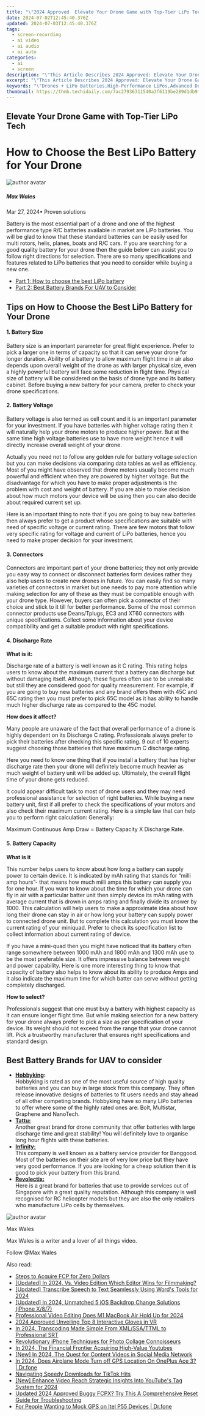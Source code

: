 ```yaml
---
title: "\"2024 Approved  Elevate Your Drone Game with Top-Tier LiPo Tech\""
date: 2024-07-02T12:45:40.376Z
updated: 2024-07-03T12:45:40.376Z
tags: 
  - screen-recording
  - ai video
  - ai audio
  - ai auto
categories: 
  - ai
  - screen
description: "\"This Article Describes 2024 Approved: Elevate Your Drone Game with Top-Tier LiPo Tech\""
excerpt: "\"This Article Describes 2024 Approved: Elevate Your Drone Game with Top-Tier LiPo Tech\""
keywords: "\"Drones + LiPo Batteries,High-Performance LiPos,Advanced Drone Tech,LiPo Upgrade for UAVs,Premium LiPo Accessories,Enhancing Drone Power,Top Quality LiPo Packs\""
thumbnail: https://thmb.techidaily.com/7ac27936311540a3f6119be289d1db9f62edf4aff3e40a9a411ddbf297922d42.png
---
```


## Elevate Your Drone Game with Top-Tier LiPo Tech

# How to Choose the Best LiPo Battery for Your Drone

![author avatar](https://images.wondershare.com/filmora/article-images/max-wales-author.jpg)

##### Max Wales

 Mar 27, 2024• Proven solutions

 Battery is the most essential part of a drone and one of the highest performance type R/C batteries available in market are LiPo batteries. You will be glad to know that these standard batteries can be easily used for multi rotors, helis, planes, boats and R/C cars. If you are searching for a good quality battery for your drone then the guide below can assist you to follow right directions for selection. There are so many specifications and features related to LiPo batteries that you need to consider while buying a new one.

* [Part 1: How to choose the best LiPo battery](#part1)
* [Part 2: Best Battery Brands For UAV to Consider](#part2)

## Tips on How to Choose the Best LiPo Battery for Your Drone

#### 1\. Battery Size

 Battery size is an important parameter for great flight experience. Prefer to pick a larger one in terms of capacity so that it can serve your drone for longer duration. Ability of a battery to allow maximum flight time in air also depends upon overall weight of the drone as with larger physical size, even a highly powerful battery will face some reduction in flight time. Physical size of battery will be considered on the basis of drone type and its battery cabinet. Before buying a new battery for your camera, prefer to check your drone specifications.

#### 2\. Battery Voltage

 Battery voltage is also termed as cell count and it is an important parameter for your investment. If you have batteries with higher voltage rating then it will naturally help your drone motors to produce higher power. But at the same time high voltage batteries use to have more weight hence it will directly increase overall weight of your drone.

 Actually you need not to follow any golden rule for battery voltage selection but you can make decisions via comparing data tables as well as efficiency. Most of you might have observed that drone motors usually become much powerful and efficient when they are powered by higher voltage. But the disadvantage for which you have to make proper adjustments is the problem with cost and weight of battery. If you are able to make decision about how much motors your device will be using then you can also decide about required current set up.

 Here is an important thing to note that if you are going to buy new batteries then always prefer to get a product whose specifications are suitable with need of specific voltage or current rating. There are few motors that follow very specific rating for voltage and current of LiPo batteries, hence you need to make proper decision for your investment.

#### 3\. Connectors

 Connectors are important part of your drone batteries; they not only provide you easy way to connect or disconnect batteries form devices rather they also help users to create new drones in future. You can easily find so many varieties of connectors in market but one needs to pay more attention while making selection for any of these as they must be compatible enough with your drone type. However, buyers can often pick a connector of their choice and stick to it till for better performance. Some of the most common connector products use Deans/Tplugs, EC3 and XT60 connectors with unique specifications. Collect some information about your device compatibility and get a suitable product with right specifications.

#### 4\. Discharge Rate

**What is it:**

 Discharge rate of a battery is well known as it C rating. This rating helps users to know about the maximum current that a battery can discharge but without damaging itself. Although, these figures often use to be unrealistic but still they are considered good for quality measurement. For example, if you are going to buy new batteries and any brand offers them with 45C and 65C rating then you must prefer to pick 65C model as it has ability to handle much higher discharge rate as compared to the 45C model.

 **How does it affect?**

 Many people are unaware of the fact that overall performance of a drone is highly dependent on its Discharge C rating. Professionals always prefer to pick their batteries after checking this specific rating. 9 out of 10 experts suggest choosing those batteries that have maximum C discharge rating.

 Here you need to know one thing that if you install a battery that has higher discharge rate then your drone will definitely become much heavier as much weight of battery unit will be added up. Ultimately, the overall flight time of your drone gets reduced.

 It could appear difficult task to most of drone users and they may need professional assistance for selection of right batteries. While buying a new battery unit, first if all prefer to check the specifications of your motors and also check their maximum current rating. Here is a simple law that can help you to perform right calculation: Generally:

 Maximum Continuous Amp Draw = Battery Capacity X Discharge Rate.

#### 5. Battery Capacity

**What is it**

 This number helps users to know about how long a battery can supply power to certain device. It is indicated by mAh rating that stands for “milli amp hours”- that means how much milli amps this battery can supply you for one hour. If you want to know about the time for which your drone can fly in air with a particular batter unit then simply device its mAh rating with average current that is drown in amps rating and finally divide its answer by 1000\. This calculation will help users to make a approximate idea about how long their drone can stay in air or how long your battery can supply power to connected drone unit. But to complete this calculation you must know the current rating of your miniquad. Prefer to check its specification list to collect information about current rating of device.

 If you have a mini-quad then you might have noticed that its battery often range somewhere between 1000 mAh and 1800 mAh and 1300 mAh use to be the most preferable size. It offers impressive balance between weight and power capability. Here is one more interesting thing to know that capacity of battery also helps to know about its ability to produce Amps and it also indicate the maximum time for which batter can serve without getting completely discharged.

**How to select?**

 Professionals suggest that one must buy a battery with highest capacity as it can ensure longer flight time. But while making selection for a new battery for your drone always prefer to pick a size as per specification of your device. Its weight should not exceed from the range that your drone cannot lift. Pick a trustworthy manufacturer that ensures right specifications and standard design.

## Best Battery Brands for UAV to consider

* **[Hobbyking](https://hobbyking.com/en%5Fus/batteries/lipoly-all-brands.html):**  
 Hobbyking is rated as one of the most useful source of high quality batteries and you can buy in large stock from this company. They often release innovative designs of batteries to fit users needs and stay ahead of all other competing brands. Hobbyking have so many LiPo batteries to offer where some of the highly rated ones are: Bolt, Multistar, Graphene and NanoTech.
* **[Tattu:](http://www.genstattu.com/)**  
 Another great brand for drone community that offer batteries with large discharge time and great stability! You will definitely love to organise long hour flights with these batteries.
* **[Infinity:](http://www.infinitybattery.com/)**  
 This company is well known as a battery service provider for Banggood. Most of the batteries on their site are of very low price but they have very good performance. If you are looking for a cheap solution then it is good to pick your battery from this brand.
* **[Revolectix:](http://www.revolectrix.com/)**  
 Here is a great brand for batteries that use to provide services out of Singapore with a great quality reputation. Although this company is well recognised for RC helicopter models but they are also the only retailers who manufacture LiPo cells by themselves.

![author avatar](https://images.wondershare.com/filmora/article-images/max-wales-author.jpg)

Max Wales

Max Wales is a writer and a lover of all things video.

Follow @Max Wales


<ins class="adsbygoogle"
     style="display:block"
     data-ad-format="autorelaxed"
     data-ad-client="ca-pub-7571918770474297"
     data-ad-slot="1223367746"></ins>



<ins class="adsbygoogle"
     style="display:block"
     data-ad-client="ca-pub-7571918770474297"
     data-ad-slot="8358498916"
     data-ad-format="auto"
     data-full-width-responsive="true"></ins>


<span class="atpl-alsoreadstyle">Also read:</span>
<div><ul>
<li><a href="https://fox-boxes.techidaily.com/steps-to-acquire-fcp-for-zero-dollars/"><u>Steps to Acquire FCP for Zero Dollars</u></a></li>
<li><a href="https://fox-boxes.techidaily.com/updated-in-2024-vs-video-edition-which-editor-wins-for-filmmaking/"><u>[Updated] In 2024, Vs. Video Edition  Which Editor Wins for Filmmaking?</u></a></li>
<li><a href="https://fox-boxes.techidaily.com/updated-transcribe-speech-to-text-seamlessly-using-words-tools-for-2024/"><u>[Updated] Transcribe Speech to Text Seamlessly Using Word's Tools for 2024</u></a></li>
<li><a href="https://fox-boxes.techidaily.com/updated-in-2024-unmatched-5-ios-backdrop-change-solutions-iphone-x87/"><u>[Updated] In 2024, Unmatched 5 iOS Backdrop Change Solutions (iPhone X/8/7)</u></a></li>
<li><a href="https://fox-boxes.techidaily.com/professional-video-editing-does-m1-macbook-air-hold-up-for-2024/"><u>Professional Video Editing  Does M1 MacBook Air Hold Up for 2024</u></a></li>
<li><a href="https://fox-boxes.techidaily.com/2024-approved-unveiling-top-8-interactive-gloves-in-vr/"><u>2024 Approved  Unveiling Top 8 Interactive Gloves in VR</u></a></li>
<li><a href="https://fox-boxes.techidaily.com/in-2024-transcoding-made-simple-from-xmlssattml-to-professional-srt/"><u>In 2024, Transcoding Made Simple  From XML/SSA/TTML to Professional SRT</u></a></li>
<li><a href="https://extra-tips.techidaily.com/revolutionary-iphone-techniques-for-photo-collage-connoisseurs/"><u>Revolutionary iPhone Techniques for Photo Collage Connoisseurs</u></a></li>
<li><a href="https://youtube-help.techidaily.com/in-2024-the-financial-frontier-acquiring-high-value-youtubes/"><u>In 2024, The Financial Frontier  Acquiring High-Value Youtubes</u></a></li>
<li><a href="https://facebook-videos.techidaily.com/new-in-2024-the-quest-for-content-videos-in-social-media-network/"><u>[New] In 2024, The Quest for Content  Videos in Social Media Network</u></a></li>
<li><a href="https://review-topics.techidaily.com/in-2024-does-airplane-mode-turn-off-gps-location-on-oneplus-ace-3-drfone-by-drfone-virtual-android/"><u>In 2024, Does Airplane Mode Turn off GPS Location On OnePlus Ace 3? | Dr.fone</u></a></li>
<li><a href="https://tiktok-videos.techidaily.com/navigating-speedy-downloads-for-tiktok-hits/"><u>Navigating Speedy Downloads for TikTok Hits</u></a></li>
<li><a href="https://facebook-video-footage.techidaily.com/new-enhance-video-reach-strategic-insights-into-youtubes-tag-system-for-2024/"><u>[New] Enhance Video Reach  Strategic Insights Into YouTube's Tag System for 2024</u></a></li>
<li><a href="https://ai-video-apps.techidaily.com/updated-2024-approved-buggy-fcpx-try-this-a-comprehensive-reset-guide-for-troubleshooting/"><u>Updated 2024 Approved Buggy FCPX? Try This A Comprehensive Reset Guide for Troubleshooting</u></a></li>
<li><a href="https://android-location.techidaily.com/for-people-wanting-to-mock-gps-on-itel-p55-devices-drfone-by-drfone-virtual/"><u>For People Wanting to Mock GPS on Itel P55 Devices | Dr.fone</u></a></li>
</ul></div>
